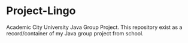 # Project-Lingo
Academic City University Java Group Project. This repository exist as a record/container of my Java group project  from school.

